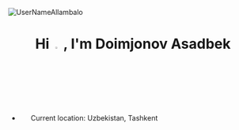 <p align="left"> <img src="https://komarev.com/ghpvc/?username=UserNameAllambalo&label=Profile%20views&color=0e75b6&style=flat" alt="UserNameAllambalo" /> </p>

<h1 align="center">Hi <img src="https://media.giphy.com/media/hvRJCLFzcasrR4ia7z/giphy.gif" width="3%"> , I'm Doimjonov Asadbek</h1>

- <img src="https://media0.giphy.com/media/XBKaDapAVVwjT44Hcz/giphy.gif?cid=ecf05e47egdynnh0r2yoopfg6xwvzo541f224eh7xf2rqaw4&rid=giphy.gif&ct=s"  width=10px> &nbsp; Current location: Uzbekistan, Tashkent
